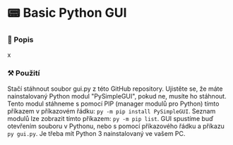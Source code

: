 # 📟 Basic Python GUI

### 📄 Popis

x

### ⚒️ Použití

Stačí stáhnout soubor gui.py z této GitHub repository. Ujistěte se, že máte nainstalovaný Python modul "PySimpleGUI", pokud ne, musíte ho stáhnout. Tento modul stáhneme s pomocí PIP (manager modulů pro Python) tímto příkazem v příkazovém řádku: `py -m pip install PySimpleGUI`. Seznam modulů lze zobrazit tímto příkazem: `py -m pip list`. GUI spustíme buď otevřením souboru v Pythonu, nebo s pomocí příkazového řádku a příkazu `py gui.py`. Je třeba mít Python 3 nainstalovaný ve vašem PC.

